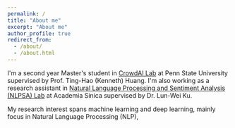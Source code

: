 ```yaml
---
permalink: /
title: "About me"
excerpt: "About me"
author_profile: true
redirect_from: 
  - /about/
  - /about.html
---
```

I'm a second year Master's student in [CrowdAI Lab](https://crowd.ist.psu.edu/crowd-ai-lab.html) at Penn State University supervised by Prof. Ting-Hao (Kenneth) Huang. I'm also working as a research assistant in [Natural Language Processing and Sentiment Analysis (NLPSA) Lab](https://academiasinicanlplab.github.io) at Academia Sinica supervised by Dr. Lun-Wei Ku.

My research interest spans machine learning and deep learning, mainly focus in Natural Language Processing (NLP), 

<!--LALALA
======
Exmaple Template -->


<!-- How to edit your site's GitHub repository -->
<!-- 
------
Example: editing a markdown file for a talk
![Editing a markdown file for a talk](/images/editing-talk.png) -->


